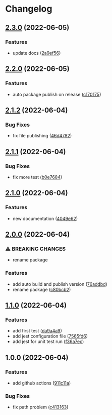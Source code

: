 # Changelog

## [2.3.0](https://github.com/hpfs74/playground-release-please/compare/v2.2.0...v2.3.0) (2022-06-05)


### Features

* update docs ([2a9ef56](https://github.com/hpfs74/playground-release-please/commit/2a9ef56b0eb122cdaec71a274b6bfafa40757e29))

## [2.2.0](https://github.com/hpfs74/playground-release-please/compare/v2.1.2...v2.2.0) (2022-06-05)


### Features

* auto package publish on release ([c170175](https://github.com/hpfs74/playground-release-please/commit/c170175554dcd72fb9fb2ce897c4a7f703c37958))

## [2.1.2](https://github.com/hpfs74/playground-release-please/compare/v2.1.1...v2.1.2) (2022-06-04)


### Bug Fixes

* fix file publishing ([46d4782](https://github.com/hpfs74/playground-release-please/commit/46d4782a6b892328a7a93f0e46791a909c59ea18))

## [2.1.1](https://github.com/hpfs74/playground-release-please/compare/v2.1.0...v2.1.1) (2022-06-04)


### Bug Fixes

* fix more test ([b0e7684](https://github.com/hpfs74/playground-release-please/commit/b0e76847bc9316c796f8bb78e5d7b0144476296d))

## [2.1.0](https://github.com/hpfs74/playground-release-please/compare/v2.0.0...v2.1.0) (2022-06-04)


### Features

* new documentation ([4049e62](https://github.com/hpfs74/playground-release-please/commit/4049e62853c30113b63cfe6e2ffb001d4fbad1ef))

## [2.0.0](https://github.com/hpfs74/playground-release-please/compare/v1.1.0...v2.0.0) (2022-06-04)


### ⚠ BREAKING CHANGES

* rename package

### Features

* add auto build and publish version ([76addbd](https://github.com/hpfs74/playground-release-please/commit/76addbda0896ed565e891d1944261720e734e904))
* rename package ([c80bcb2](https://github.com/hpfs74/playground-release-please/commit/c80bcb2b71cb15e065b3d57405827c3f28cfa657))

## [1.1.0](https://github.com/hpfs74/playground-release-please/compare/v1.0.0...v1.1.0) (2022-06-04)


### Features

* add first test ([da9a4a9](https://github.com/hpfs74/playground-release-please/commit/da9a4a9a52be35d4a9dfa554b6570ac540a1e6bd))
* add jest configuration file ([7565fd6](https://github.com/hpfs74/playground-release-please/commit/7565fd653eb2c9f3563923d87a86c2abd31e388f))
* add jest for unit test run ([f36a7ec](https://github.com/hpfs74/playground-release-please/commit/f36a7ec0d53fb5817e2281a4fe9eaf92ae2bc0a2))

## 1.0.0 (2022-06-04)


### Features

* add github actions ([911c11a](https://github.com/hpfs74/playground-release-please/commit/911c11af6d907112344a0f5abc3c8e5c7bfddacf))


### Bug Fixes

* fix path problem ([c413163](https://github.com/hpfs74/playground-release-please/commit/c41316386c7b817e85d034052ad2f7ae60c82b3d))
